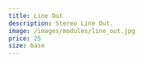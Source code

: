 ```yaml
---
title: Line Out
description: Stereo Line Out.
image: /images/modules/line_out.jpg
price: 25
size: base
---
```



